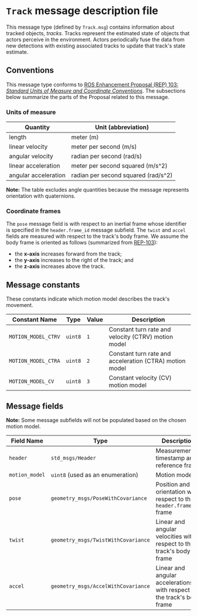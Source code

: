# `Track` message description file

This message type (defined by `Track.msg`) contains information about tracked objects, _tracks_. Tracks represent the
estimated state of objects that actors perceive in the environment. Actors periodically fuse the data from new
detections with existing associated tracks to update that track's state estimate.

## Conventions

This message type conforms to
[ROS Enhancement Proposal (REP) 103: _Standard Units of Measure and Coordinate Conventions_][rep_103_url]. The
subsections below summarize the parts of the Proposal related to this message.

### Units of measure

| Quantity             | Unit (abbreviation)                 |
| -------------------- | ----------------------------------- |
| length               | meter (m)                           |
| linear velocity      | meter per second (m/s)              |
| angular velocity     | radian per second (rad/s)           |
| linear acceleration  | meter per second squared (m/s^2)    |
| angular acceleration | radian per second squared (rad/s^2) |

**Note:** The table excludes angle quantities because the message represents orientation with quaternions.

### Coordinate frames

The `pose` message field is with respect to an inertial frame whose identifier is specified in the `header.frame_id`
message subfield. The `twist` and `accel` fields are measured with respect to the track's body frame. We assume
the body frame is oriented as follows (summarized from [REP-103][rep_103_url]):

- the **x-axis** increases forward from the track;
- the **y-axis** increases to the right of the track; and
- the **z-axis** increases above the track.

[rep_103_url]: https://www.ros.org/reps/rep-0103.html

## Message constants

These constants indicate which motion model describes the track's movement.

| Constant Name       | Type    | Value | Description                                             |
| ------------------- | ------- | ----- | ------------------------------------------------------- |
| `MOTION_MODEL_CTRV` | `uint8` | `1`   | Constant turn rate and velocity (CTRV) motion model     |
| `MOTION_MODEL_CTRA` | `uint8` | `2`   | Constant turn rate and acceleration (CTRA) motion model |
| `MOTION_MODEL_CV`   | `uint8` | `3`   | Constant velocity (CV) motion model                     |

## Message fields

**Note:** Some message subfields will not be populated based on the chosen motion model.

| Field Name     | Type                                | Description                                                             |
| -------------- | ----------------------------------- | ----------------------------------------------------------------------- |
| `header`       | `std_msgs/Header`                   | Measurement timestamp and reference frame                               |
| `motion_model` | `uint8` (used as an enumeration)    | Motion model                                                            |
| `pose`         | `geometry_msgs/PoseWithCovariance`  | Position and orientation with respect to the `header.frame_id` frame    |
| `twist`        | `geometry_msgs/TwistWithCovariance` | Linear and angular velocities with respect to the track's body frame    |
| `accel`        | `geometry_msgs/AccelWithCovariance` | Linear and angular accelerations with respect to the track's body frame |
